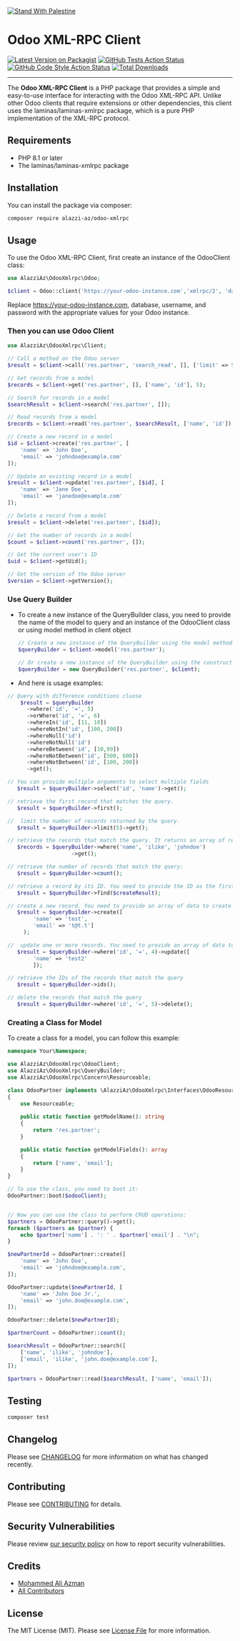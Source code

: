 [![Stand With Palestine](https://raw.githubusercontent.com/TheBSD/StandWithPalestine/main/banner-no-action.svg)](https://TheBSD.github.io/StandWithPalestine/)

# Odoo XML-RPC Client

[![Latest Version on Packagist](https://img.shields.io/packagist/v/alazzi-az/odoo-xmlrpc.svg?style=flat-square)](https://packagist.org/packages/alazzi-az/odoo-xmlrpc)
[![GitHub Tests Action Status](https://img.shields.io/github/workflow/status/alazzi-az/odoo-xmlrpc/run-tests?label=tests)](https://github.com/alazzi-az/odoo-xmlrpc/actions?query=workflow%3Arun-tests+branch%3Amain)
[![GitHub Code Style Action Status](https://img.shields.io/github/workflow/status/alazzi-az/odoo-xmlrpc/Fix%20PHP%20code%20style%20issues?label=code%20style)](https://github.com/alazzi-az/odoo-xmlrpc/actions?query=workflow%3A"Fix+PHP+code+style+issues"+branch%3Amain)
[![Total Downloads](https://img.shields.io/packagist/dt/alazzi-az/odoo-xmlrpc.svg?style=flat-square)](https://packagist.org/packages/alazzi-az/odoo-xmlrpc)

---
The **Odoo XML-RPC Client** is a PHP package that provides a simple and easy-to-use interface for interacting with the Odoo XML-RPC API. Unlike other Odoo clients that require extensions or other dependencies, this client uses the laminas/laminas-xmlrpc package, which is a pure PHP implementation of the XML-RPC protocol.

## Requirements

- PHP 8.1 or later
- The laminas/laminas-xmlrpc package

## Installation
You can install the package via composer:

```bash
composer require alazzi-az/odoo-xmlrpc
```

## Usage
To use the Odoo XML-RPC Client, first create an instance of the OdooClient class:
```php
use AlazziAz\OdooXmlrpc\Odoo;

$client = Odoo::client('https://your-odoo-instance.com','xmlrpc/2', 'database', 'username', 'password');
```
Replace https://your-odoo-instance.com, database, username, and password with the appropriate values for your Odoo instance.

### Then you can use Odoo Client
```php
use AlazziAz\OdooXmlrpc\Client;

// Call a method on the Odoo server
$result = $client->call('res.partner', 'search_read', [], ['limit' => 5]);

// Get records from a model
$records = $client->get('res.partner', [], ['name', 'id'], 5);

// Search for records in a model
$searchResult = $client->search('res.partner', []);

// Read records from a model
$records = $client->read('res.partner', $searchResult, ['name', 'id']);

// Create a new record in a model
$id = $client->create('res.partner', [
    'name' => 'John Doe',
    'email' => 'johndoe@example.com'
]);

// Update an existing record in a model
$result = $client->update('res.partner', [$id], [
    'name' => 'Jane Doe',
    'email' => 'janedoe@example.com'
]);

// Delete a record from a model
$result = $client->delete('res.partner', [$id]);

// Get the number of records in a model
$count = $client->count('res.partner', []);

// Get the current user's ID
$uid = $client->getUid();

// Get the version of the Odoo server
$version = $client->getVersion();

```
### Use Query Builder 
- To create a new instance of the QueryBuilder class, you need to provide the name of the model to query and an instance of the OdooClient class or using model method in client object
    ```php
    // Create a new instance of the QueryBuilder using the model method
    $queryBuilder = $client->model('res.partner');
    
    // Or create a new instance of the QueryBuilder using the constructor
    $queryBuilder = new QueryBuilder('res.partner', $client);
    ```
- And here is usage examples:  
```php
// Query with difference conditions cluose
    $result = $queryBuilder
      ->where('id', '=', 5)
      ->orWhere('id', '=', 6)
      ->whereIn('id', [11, 10])
      ->whereNotIn('id', [100, 200])
      ->whereNull('id')
      ->whereNotNull('id')
      ->whereBetween('id', [10,99])
      ->whereNotBetween('id', [500, 600])
      ->whereNotBetween('id', [100, 200])
      ->get();

// You can provide multiple arguments to select multiple fields
   $result = $queryBuilder->select('id', 'name')->get();

// retrieve the first record that matches the query.
   $result = $queryBuilder->first();

//  limit the number of records returned by the query.
   $result = $queryBuilder->limit(5)->get();

// retrieve the records that match the query. It returns an array of records
   $records = $queryBuilder->where('name', 'ilike', 'johndoe')
                    ->get();

// retrieve the number of records that match the query:
   $result = $queryBuilder->count();

// retrieve a record by its ID. You need to provide the ID as the first argument
   $result = $queryBuilder->find($createResult);

// create a new record. You need to provide an array of data to create the record
   $result = $queryBuilder->create([
        'name' => 'test',
        'email' => 't@t.t']
     );

//  update one or more records. You need to provide an array of data to update the records
   $result = $queryBuilder->where('id', '=', 4)->update([
        'name' => 'test2'
        ]);

// retrieve the IDs of the records that match the query
   $result = $queryBuilder->ids();

// delete the records that match the query
   $result = $queryBuilder->where('id', '=', 5)->delete();

```
### Creating a Class for Model
To create a class for a model, you can follow this example:

```php
namespace Your\Namespace;

use AlazziAz\OdooXmlrpc\OdooClient;
use AlazziAz\OdooXmlrpc\QueryBuilder;
use AlazziAz\OdooXmlrpc\Concern\Resourceable;

class OdooPartner implements \AlazziAz\OdooXmlrpc\Interfaces\OdooResource
{
    use Resourceable;
  
    public static function getModelName(): string
    {
        return 'res.partner';
    }

    public static function getModelFields(): array
    {
        return ['name', 'email'];
    }
}

// To use the class, you need to boot it:
OdooPartner::boot($odooClient);


// Now you can use the class to perform CRUD operations:
$partners = OdooPartner::query()->get();
foreach ($partners as $partner) {
    echo $partner['name'] . ': ' . $partner['email'] . "\n";
}

$newPartnerId = OdooPartner::create([
    'name' => 'John Doe',
    'email' => 'johndoe@example.com',
]);

OdooPartner::update($newPartnerId, [
    'name' => 'John Doe Jr.',
    'email' => 'john.doe@example.com',
]);

OdooPartner::delete($newPartnerId);

$partnerCount = OdooPartner::count();

$searchResult = OdooPartner::search([
    ['name', 'ilike', 'johndoe'],
    ['email', 'ilike', 'john.doe@example.com'],
]);

$partners = OdooPartner::read($searchResult, ['name', 'email']);
```

## Testing

```bash
composer test
```

## Changelog

Please see [CHANGELOG](CHANGELOG.md) for more information on what has changed recently.

## Contributing

Please see [CONTRIBUTING](https://github.com/alazzi-az/.github/blob/main/CONTRIBUTING.md) for details.

## Security Vulnerabilities

Please review [our security policy](../../security/policy) on how to report security vulnerabilities.

## Credits

- [Mohammed Ali Azman](https://github.com/alazzi-az)
- [All Contributors](../../contributors)

## License

The MIT License (MIT). Please see [License File](LICENSE.md) for more information.

